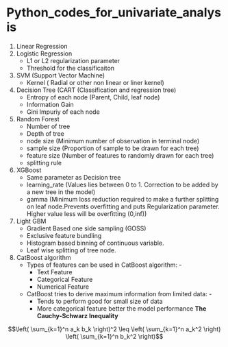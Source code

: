 ﻿# Python_codes_for_univariate_analysis
 
1. Linear Regression
2. Logistic Regression
   - L1 or L2 regularization parameter
   - Threshold for the classificaiton
3. SVM (Support Vector Machine)
   - Kernel ( Radial or other non linear or liner kernel)
4. Decision Tree (CART (Classification and regression tree)
   - Entropy of each node (Parent, Child, leaf node)
   - Information Gain 
   - Gini Impuriy of each node
5. Random Forest
   - Number of tree
   - Depth of tree
   - node size (Minimum number of observation in terminal node)
   - sample size (Proportion of sample to be drawn for each tree)
   - feature size (Number of features to randomly drawn for each tree)
   - splitting rule
6. XGBoost
   - Same parameter as Decision tree
   - learning_rate (Values lies between 0 to 1. Correction to be added by a new tree in the model)
   - gamma (Minimum loss reduction required to make a further splitting on leaf node.Prevents overfitting and puts Regularization parameter. Higher value less will be overfitting (0,inf))
7. Light GBM
   - Gradient Based one side sampling (GOSS)
   - Exclusive feature bundling
   - Histogram based binning of continuous variable.
   - Leaf wise splitting of tree node.
8. CatBoost algorithm
   - Types of features can be used in CatBoost algorithm: -
      - Text Feature
      - Categorical Feature
      - Numerical Feature
   - CatBoost tries to derive maximum information from limited data: -
      - Tends to perform good for small size of data
      - More categorical feature better the model performance
**The Cauchy-Schwarz Inequality**

```math
\left( \sum_{k=1}^n a_k b_k \right)^2 \leq \left( \sum_{k=1}^n a_k^2 \right) \left( \sum_{k=1}^n b_k^2 \right)
```
